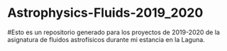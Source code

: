 # Astrophysics-Fluids-2019_2020
#Esto es un repositorio generado para los proyectos de 2019-2020 de la asignatura de fluidos astrofísicos durante mi estancia en la Laguna. 
